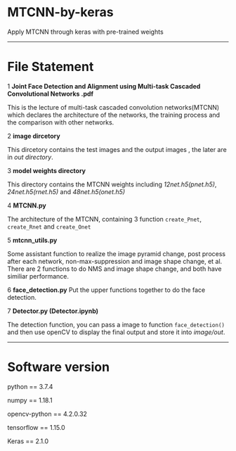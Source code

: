 # MTCNN-by-keras
Apply MTCNN through keras with pre-trained weights
******

# File Statement

1 **Joint Face Detection and Alignment using Multi-task Cascaded Convolutional Networks .pdf**

This is the lecture of multi-task cascaded convolution networks(MTCNN) which declares the architecture of the networks, the training process and the comparison with other networks.

2 **image dircetory**

This dircetory contains the test images and the output images , the later are in *out directory*.

3 **model weights directory**

This directory contains the MTCNN weights including *12net.h5(pnet.h5)*, *24net.h5(rnet.h5)* and *48net.h5(onet.h5)* 

4 **MTCNN.py**

The architecture of the MTCNN, containing 3 function `create_Pnet`, `create_Rnet` and `create_Onet`

5 **mtcnn_utils.py**

Some assistant function to realize the image pyramid change, post process after each network, non-max-suppression and image shape change, et al. There are 2 functions to do NMS and image shape change, and both have similiar performance.

6 **face_detection.py**
Put the upper functions together to do the face detection. 

7 **Detector.py (Detector.ipynb)**

The detection function, you can pass a image to function `face_detection()` and then use openCV to display the final output and store it into *image/out*.

****

# Software version
python == 3.7.4

numpy == 1.18.1

opencv-python == 4.2.0.32 

tensorflow == 1.15.0

Keras == 2.1.0

